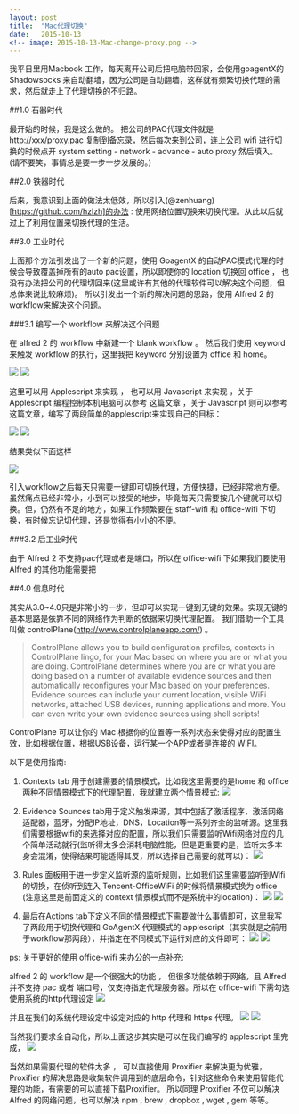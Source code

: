 ```yaml
---
layout: post
title:  "Mac代理切换"
date:   2015-10-13
<!-- image: 2015-10-13-Mac-change-proxy.png -->
---
```


<p class="intro">
我平日里用Macbook 工作，每天离开公司后把电脑带回家，会使用goagentX的Shadowsocks 来自动翻墙，因为公司是自动翻墙，这样就有频繁切换代理的需求，然后就走上了代理切换的不归路。
</p>
##1.0 石器时代

最开始的时候，我是这么做的。
把公司的PAC代理文件就是 http://xxx/proxy.pac 复制到备忘录，然后每次来到公司，连上公司 wifi 进行切换的时候点开 system setting - network - advance - auto proxy 然后填入。
(请不要笑，事情总是要一步一步发展的。)

##2.0 铁器时代

后来，我意识到上面的做法太低效，所以引入(@zenhuang)[https://github.com/hzlzh]的办法 : 使用网络位置切换来切换代理。从此以后就过上了利用位置来切换代理的生活。


##3.0 工业时代

上面那个方法引发出了一个新的问题，使用 GoagentX 的自动PAC模式代理的时候会导致覆盖掉所有的auto pac设置，所以即使你的 location 切换回 office ， 也没有办法把公司的代理切回来(这里或许有其他的代理软件可以解决这个问题，但总体来说比较麻烦)。
所以引发出一个新的解决问题的思路，使用 Alfred 2 的 workflow来解决这个问题。

###3.1 编写一个 workflow 来解决这个问题

在 alfred 2 的 workflow 中新建一个 blank workflow 。 然后我们使用 keyword 来触发 workflow 的执行，这里我把 keyword 分别设置为 office 和 home。

![](../../assets/articleImage/2015-10-13-Mac-change-proxy/1.png)
![](../../assets/articleImage/2015-10-13-Mac-change-proxy/2.png)

这里可以用 Applescript 来实现 ， 也可以用 Javascript 来实现 ，关于 Applescript 编程控制本机电脑可以参考 这篇文章 ，关于 Javascript 则可以参考 这篇文章，编写了两段简单的applescript来实现自己的目标：

![](../../assets/articleImage/2015-10-13-Mac-change-proxy/3.png)
![](../../assets/articleImage/2015-10-13-Mac-change-proxy/4.png)

结果类似下面这样

![](../../assets/articleImage/2015-10-13-Mac-change-proxy/5.png)

引入workflow之后每天只需要一键即可切换代理，方便快捷，已经非常地方便。
虽然痛点已经非常小，小到可以接受的地步，毕竟每天只需要按几个键就可以切换。但，仍然有不足的地方，如果工作频繁要在 staff-wifi 和 office-wifi 下切换，有时候忘记切代理，还是觉得有小小的不便。

###3.2 后工业时代

由于 Alfred 2 不支持pac代理或者是端口，所以在 office-wifi 下如果我们要使用 Alfred 的其他功能需要把


##4.0 信息时代

其实从3.0~4.0只是非常小的一步，但却可以实现一键到无键的效果。实现无键的基本思路是依靠不同的网络作为判断的依据来切换代理配置。
我们借助一个工具叫做 controlPlane(http://www.controlplaneapp.com/) 。

> ControlPlane allows you to build configuration profiles, contexts in ControlPlane lingo, for your Mac based on where you are or what you are doing.  ControlPlane determines where you are or what you are doing based on a number of available evidence sources and then automatically reconfigures your Mac based on your preferences.  Evidence sources can include your current location, visible WiFi networks, attached USB devices, running applications and more.  You can even write your own evidence sources using shell scripts!

ControlPlane 可以让你的 Mac 根据你的位置等一系列状态来使得对应的配置生效，比如根据位置，根据USB设备，运行某一个APP或者是连接的 WIFI。

以下是使用指南:

1. Contexts tab 用于创建需要的情景模式，比如我这里需要的是home 和 office 两种不同情景模式下的代理配置，我就建立两个情景模式:
![](../../assets/articleImage/2015-10-13-Mac-change-proxy/6.png)

2. Evidence Sounces tab用于定义触发来源，其中包括了激活程序，激活网络适配器，蓝牙，分配IP地址，DNS，Location等一系列齐全的监听源。这里我们需要根据wifi的来选择对应的配置，所以我们只需要监听Wifi网络对应的几个简单活动就行(监听得太多会消耗电脑性能，但是更重要的是，监听太多本身会混淆，使得结果可能适得其反，所以选择自己需要的就可以)：
![](../../assets/articleImage/2015-10-13-Mac-change-proxy/7.png)

3. Rules 面板用于进一步定义监听源的监听规则，比如我们这里需要监听到Wifi的切换，在侦听到连入 Tencent-OfficeWiFi 的时候将情景模式换为 office (注意这里是前面定义的 context 情景模式而不是系统中的location)：
![](../../assets/articleImage/2015-10-13-Mac-change-proxy/8.png)
![](../../assets/articleImage/2015-10-13-Mac-change-proxy/9.png)

4. 最后在Actions tab下定义不同的情景模式下需要做什么事情即可，这里我写了两段用于切换代理和 GoAgentX 代理模式的 applescript（其实就是之前用于workflow那两段），并指定在不同模式下运行对应的文件即可：
![](../../assets/articleImage/2015-10-13-Mac-change-proxy/10.png)
![](../../assets/articleImage/2015-10-13-Mac-change-proxy/11.png)

ps:
关于更好的使用 office-wifi 来办公的一点补充:

alfred 2 的 workflow 是一个很强大的功能 ， 但很多功能依赖于网络，且 Alfred 并不支持 pac 或者 端口号，仅支持指定代理服务器。所以在 office-wifi 下需勾选使用系统的http代理设定
![](../../assets/articleImage/2015-10-13-Mac-change-proxy/12.png)

并且在我们的系统代理设定中设定对应的 http 代理和 https 代理。
![](../../assets/articleImage/2015-10-13-Mac-change-proxy/13.png)
![](../../assets/articleImage/2015-10-13-Mac-change-proxy/14.png)

当然我们要求全自动化，所以上面这步其实是可以在我们编写的 applescript 里完成，
![](../../assets/articleImage/2015-10-13-Mac-change-proxy/15.png)

当然如果需要代理的软件太多 ， 可以直接使用 Proxifier 来解决更为优雅，Proxifier 的解决思路是收集软件调用到的底层命令，针对这些命令来使用智能代理的功能，有需要的可以直接下载Proxifier。
所以同理 Proxifier 不仅可以解决 Alfred 的网络问题，也可以解决 npm , brew , dropbox , wget , gem  等等。